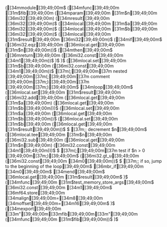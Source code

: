 ([34mmodule[39;49;00m$
    ([34mfunc[39;49;00m [31m$fib[39;49;00m ([34mparam[39;49;00m [31m$n[39;49;00m [36mi32[39;49;00m) ([34mresult[39;49;00m [36mi32[39;49;00m)$
        ([34mlocal[39;49;00m [31m$a[39;49;00m [36mi32[39;49;00m)$
        ([34mlocal[39;49;00m [31m$b[39;49;00m [36mi32[39;49;00m)$
        ([34mlocal[39;49;00m [31m$result[39;49;00m [36mi32[39;49;00m)$
        ([34mif[39;49;00m$
            ([36mi32.eqz[39;49;00m ([36mlocal.get[39;49;00m [31m$n[39;49;00m))$
            ([34mthen[39;49;00m$
                ([36mreturn[39;49;00m ([36mi32.const[39;49;00m [34m1[39;49;00m))$
            )$
        )$
        ([36mlocal.set[39;49;00m [31m$b[39;49;00m ([36mi32.const[39;49;00m [34m1[39;49;00m))$
        [37m(;[39;49;00m[37m nested [39;49;00m[37m(;[39;49;00m[37m comment [39;49;00m[37m;)[39;49;00m[37m [39;49;00m[37m;)[39;49;00m$
        [34mloop[39;49;00m$
            ([36mlocal.set[39;49;00m [31m$result[39;49;00m ([36mi32.add[39;49;00m ([36mlocal.get[39;49;00m [31m$a[39;49;00m) ([36mlocal.get[39;49;00m [31m$b[39;49;00m)))$
            ([36mlocal.set[39;49;00m [31m$a[39;49;00m ([36mlocal.get[39;49;00m [31m$b[39;49;00m))$
            ([36mlocal.set[39;49;00m [31m$b[39;49;00m ([36mlocal.get[39;49;00m [31m$result[39;49;00m))$
$
            [37m;; decrement $n[39;49;00m$
            ([36mlocal.tee[39;49;00m [31m$n[39;49;00m ([36mi32.sub[39;49;00m ([36mlocal.get[39;49;00m [31m$n[39;49;00m) ([36mi32.const[39;49;00m [34m1[39;49;00m)))$
$
            [37m(;[39;49;00m[37m test if $n > 0 [39;49;00m[37m;)[39;49;00m$
            ([36mi32.gt_u[39;49;00m ([36mi32.const[39;49;00m [34m0[39;49;00m))$
$
            [37m;; if so, jump to the beginning of the loop[39;49;00m$
            [36mbr_if[39;49;00m [34m0[39;49;00m$
        [34mend[39;49;00m$
        [36mlocal.get[39;49;00m [31m$result[39;49;00m$
    )$
    ([34mfunc[39;49;00m [31m$test_memory_store_args[39;49;00m$
        [36mi32.const[39;49;00m [34m1[39;49;00m$
        [36mf64.store[39;49;00m [34malign[39;49;00m=[34m8[39;49;00m [34moffset[39;49;00m=[34m16[39;49;00m$
    )$
    ([34mexport[39;49;00m [33m"[39;49;00m[33mfib[39;49;00m[33m"[39;49;00m ([34mfunc[39;49;00m [31m$fib[39;49;00m))$
)$

